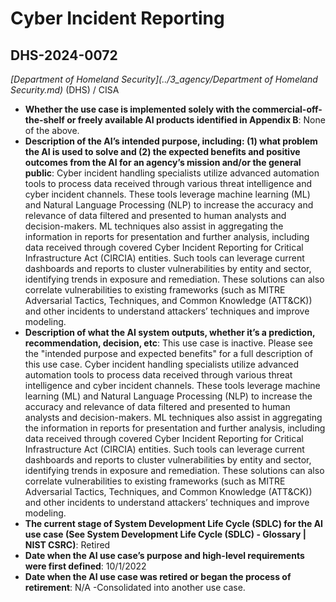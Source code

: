 # Cyber Incident Reporting
## DHS-2024-0072
_[Department of Homeland Security](../3_agency/Department of Homeland Security.md)_ (DHS) / CISA


+ **Whether the use case is implemented solely with the commercial-off-the-shelf or freely available AI products identified in Appendix B**: None of the above.
+ **Description of the AI’s intended purpose, including: (1) what problem the AI is used to solve and (2) the expected benefits and positive outcomes from the AI for an agency’s mission and/or the general public**: Cyber incident handling specialists utilize advanced automation tools to process data received through various threat intelligence and cyber incident channels. These tools leverage machine learning (ML) and Natural Language Processing (NLP) to increase the accuracy and relevance of data filtered and presented to human analysts and decision-makers. ML techniques also assist in aggregating the information in reports for presentation and further analysis, including data received through covered Cyber Incident Reporting for Critical Infrastructure Act (CIRCIA) entities. Such tools can leverage current dashboards and reports to cluster vulnerabilities by entity and sector, identifying trends in exposure and remediation. These solutions can also correlate vulnerabilities to existing frameworks (such as MITRE Adversarial Tactics, Techniques, and Common Knowledge (ATT&CK)) and other incidents to understand attackers’ techniques and improve modeling.
+ **Description of what the AI system outputs, whether it’s a prediction, recommendation, decision, etc**: This use case is inactive. Please see the "intended purpose and expected benefits" for a full description of this use case.
Cyber incident handling specialists utilize advanced automation tools to process data received through various threat intelligence and cyber incident channels. These tools leverage machine learning (ML) and Natural Language Processing (NLP) to increase the accuracy and relevance of data filtered and presented to human analysts and decision-makers. ML techniques also assist in aggregating the information in reports for presentation and further analysis, including data received through covered Cyber Incident Reporting for Critical Infrastructure Act (CIRCIA) entities. Such tools can leverage current dashboards and reports to cluster vulnerabilities by entity and sector, identifying trends in exposure and remediation. These solutions can also correlate vulnerabilities to existing frameworks (such as MITRE Adversarial Tactics, Techniques, and Common Knowledge (ATT&CK)) and other incidents to understand attackers’ techniques and improve modeling. 
+ **The current stage of System Development Life Cycle (SDLC) for the AI use case (See System Development Life Cycle (SDLC) - Glossary | NIST CSRC)**: Retired
+ **Date when the AI use case’s purpose and high-level requirements were first defined**: 10/1/2022
+ **Date when the AI use case was retired or began the process of retirement**: N/A -Consolidated into another use case.